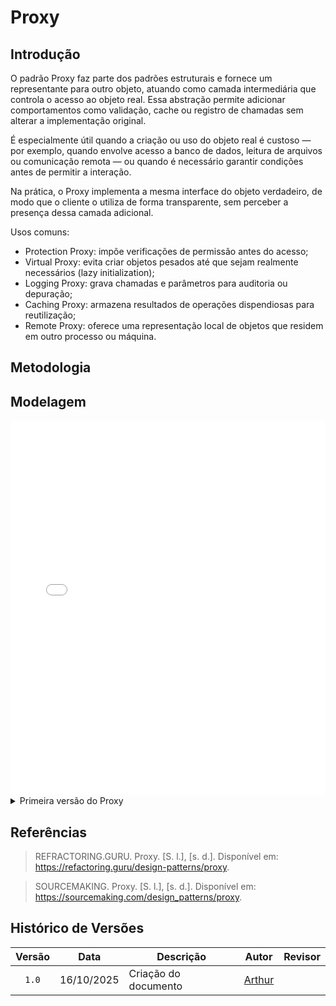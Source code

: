 # Proxy

## Introdução

O padrão Proxy faz parte dos padrões estruturais e fornece um representante para outro objeto, atuando como camada intermediária que controla o acesso ao objeto real. Essa abstração permite adicionar comportamentos como validação, cache ou registro de chamadas sem alterar a implementação original.

É especialmente útil quando a criação ou uso do objeto real é custoso — por exemplo, quando envolve acesso a banco de dados, leitura de arquivos ou comunicação remota — ou quando é necessário garantir condições antes de permitir a interação.

Na prática, o Proxy implementa a mesma interface do objeto verdadeiro, de modo que o cliente o utiliza de forma transparente, sem perceber a presença dessa camada adicional.

Usos comuns:
- Protection Proxy: impõe verificações de permissão antes do acesso;
- Virtual Proxy: evita criar objetos pesados até que sejam realmente necessários (lazy initialization);
- Logging Proxy: grava chamadas e parâmetros para auditoria ou depuração;
- Caching Proxy: armazena resultados de operações dispendiosas para reutilização;
- Remote Proxy: oferece uma representação local de objetos que residem em outro processo ou máquina.

## Metodologia


## Modelagem

<iframe frameborder="0" style="width:100%;height:600px" src="PadroesDeProjeto\assets\proxy3.drawio.html" allowtransparency="true" dark=0></iframe>

<details>
<summary>Primeira versão do Proxy</summary>
<img src="PadroesDeProjeto\assets\proxy3_primeira_versao.drawio.png" alt="Primeira versão do diagrama Proxy" style="width:75%; border-radius:8px; margin-top:10px;">
</details>



## Referências 

> REFRACTORING.GURU. Proxy. [S. l.], [s. d.]. Disponível em: https://refactoring.guru/design-patterns/proxy. 

> SOURCEMAKING. Proxy. [S. l.], [s. d.]. Disponível em: https://sourcemaking.com/design_patterns/proxy. 

##  Histórico de Versões
| Versão | Data       | Descrição                             | Autor                                                 | Revisor                                               |
| :----: | ---------- | ---------------------------           | ----------------------------------------------------- | ----------------------------------------------------- |
| `1.0`  | 16/10/2025 | Criação do documento                  |  [Arthur](https://github.com/Tutzs)                   |                                                       | 